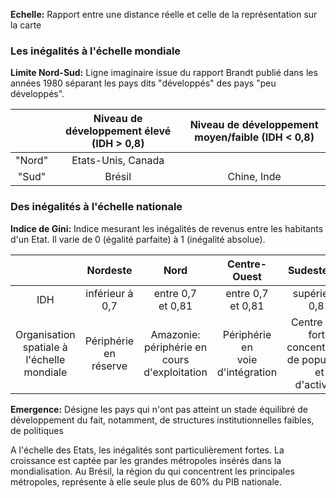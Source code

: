 **Echelle:** Rapport entre une distance réelle et celle de la représentation sur la carte
### Les inégalités à l'échelle mondiale

**Limite Nord-Sud:** Ligne imaginaire issue du rapport Brandt publié dans les années 1980 séparant les pays dits "développés" des pays "peu développés".

|        | Niveau de développement élevé (IDH > 0,8) | Niveau de développement moyen/faible (IDH < 0,8) |
|:------:|:-----------------------------------------:|:------------------------------------------------:|
| "Nord" |            Etats-Unis, Canada             |                                                  |
| "Sud"  |                  Brésil                   |                   Chine, Inde                    |
### Des inégalités à l'échelle nationale

**Indice de Gini:** Indice mesurant les inégalités de revenus entre les habitants d'un Etat. Il varie de 0 (égalité parfaite) à 1 (inégalité absolue).

|                                                     |         Nordeste         |                         Nord                          |            Centre-Ouest             |                              Sudeste/Sud                              |
| :-------------------------------------------------: | :----------------------: | :---------------------------------------------------: | :---------------------------------: | :-------------------------------------------------------------------: |
|                         IDH                         |    inférieur à<br>0,7    |                 entre 0,7<br>et 0,81                  |        entre 0,7<br>et 0,81         |                          supérieur à<br>0,81                          |
| Organisation<br>spatiale à<br>l'échelle<br>mondiale | Périphérie en<br>réserve | Amazonie:<br>périphérie en<br>cours<br>d'exploitation | Périphérie en<br>voie d'intégration | Centre avec<br>forte concentration<br>de population et<br>d'activités |

**Emergence:** Désigne les pays qui n'ont pas atteint un stade équilibré de développement du fait, notamment, de structures institutionnelles faibles, de politiques

A l'échelle des Etats, les inégalités sont particulièrement fortes. La croissance est captée par les grandes métropoles insérés dans la mondialisation. Au Brésil, la région du qui concentrent les principales métropoles, représente à elle seule plus de 60% du PIB nationale.